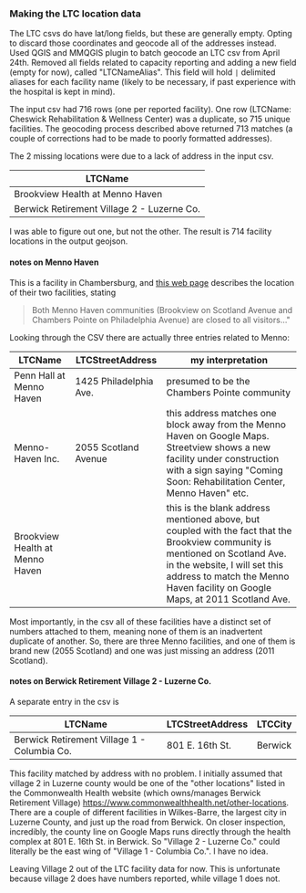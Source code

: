 ### Making the LTC location data

The LTC csvs do have lat/long fields, but these are generally empty. Opting to discard those coordinates and geocode all of the addresses instead. Used QGIS and MMQGIS plugin to batch geocode an LTC csv from April 24th. Removed all fields related to capacity reporting and adding a new field (empty for now), called "LTCNameAlias". This field will hold `|` delimited aliases for each facility name (likely to be necessary, if past experience with the hospital is kept in mind).

The input csv had 716 rows (one per reported facility). One row (LTCName: Cheswick Rehabilitation & Wellness Center) was a duplicate, so 715 unique facilities. The geocoding process described above returned 713 matches (a couple of corrections had to be made to poorly formatted addresses).

The 2 missing locations were due to a lack of address in the input csv.

LTCName|
---|
Brookview Health at Menno Haven|
Berwick Retirement Village 2  - Luzerne Co.|

I was able to figure out one, but not the other. The result is 714 facility locations in the output geojson.

#### notes on Menno Haven

This is a facility in Chambersburg, and [this web page](https://mennohaven.org/coronavirus/) describes the location of their two facilities, stating

> Both Menno Haven communities (Brookview on Scotland Avenue and Chambers Pointe on Philadelphia Avenue) are closed to all visitors..."

Looking through the CSV there are actually three entries related to Menno:

LTCName | LTCStreetAddress | my interpretation
--- | --- | ---
Penn Hall at Menno Haven| 1425 Philadelphia Ave. | presumed to be the Chambers Pointe community
Menno-Haven Inc.|2055 Scotland Avenue|this address matches one block away from the Menno Haven on Google Maps. Streetview shows a new facility under construction with a sign saying "Coming Soon: Rehabilitation Center, Menno Haven" etc.
Brookview Health at Menno Haven|<blank>|this is the blank address mentioned above, but coupled with the fact that the Brookview community is mentioned on Scotland Ave. in the website, I will set this address to match the Menno Haven facility on Google Maps, at 2011 Scotland Ave.

Most importantly, in the csv all of these facilities have a distinct set of numbers attached to them, meaning none of them is an inadvertent duplicate of another. So, there are three Menno facilities, and one of them is brand new (2055 Scotland) and one was just missing an address (2011 Scotland).

#### notes on Berwick Retirement Village 2 - Luzerne Co.

A separate entry in the csv is

LTCName | LTCStreetAddress | LTCCity
--- | --- | ---
Berwick Retirement Village 1  - Columbia Co.| 801 E. 16th St. | Berwick

This facility matched by address with no problem. I initially assumed that village 2 in Luzerne county would be one of the "other locations" listed in the Commonwealth Health website (which owns/manages Berwick Retirement Village) https://www.commonwealthhealth.net/other-locations. There are a couple of different facilities in Wilkes-Barre, the largest city in Luzerne County, and just up the road from Berwick. On closer inspection, incredibly, the county line on Google Maps runs directly through the health complex at 801 E. 16th St. in Berwick. So "Village 2 - Luzerne Co." could literally be the east wing of "Village 1 - Columbia Co.". I have no idea.

Leaving Village 2 out of the LTC facility data for now. This is unfortunate because village 2 does have numbers reported, while village 1 does not.
